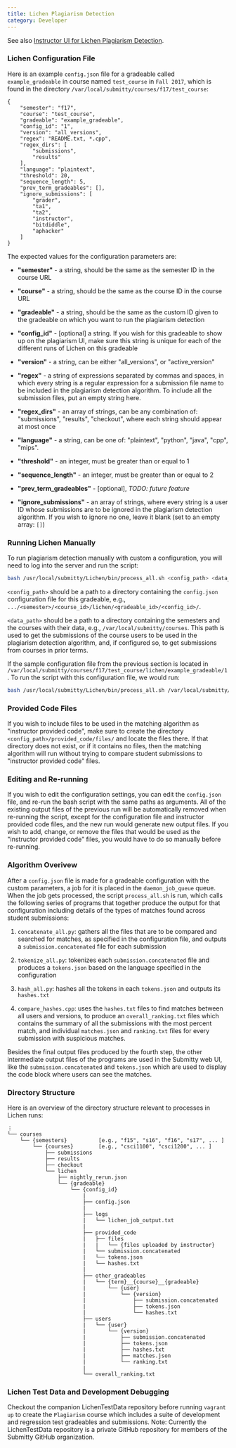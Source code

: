 ```yaml
---
title: Lichen Plagiarism Detection
category: Developer
---
```


See also [Instructor UI for Lichen Plagiarism Detection](/instructor/plagiarism).


### Lichen Configuration File

Here is an example `config.json` file for a gradeable called
`example_gradeable` in course named `test_course` in `Fall 2017`, which
is found in the directory
`/var/local/submitty/courses/f17/test_course`:

```
{
    "semester": "f17",
    "course": "test_course",
    "gradeable": "example_gradeable",
    "config_id": "1",
    "version": "all_versions",
    "regex": "README.txt, *.cpp",
    "regex_dirs": [
    	"submissions",
    	"results"
    ],
    "language": "plaintext",
    "threshold": 20,
    "sequence_length": 5,
    "prev_term_gradeables": [],
    "ignore_submissions": [
    	"grader",
    	"ta1",
    	"ta2",
        "instructor",
        "bitdiddle",
        "aphacker"
    ]
}
```


The expected values for the configuration parameters are:

* **"semester"** - a string, should be the same as the semester ID in
    the course URL

* **"course"** - a string, should be the same as the course ID in the
    course URL

* **"gradeable"** - a string, should be the same as the custom ID
    given to the gradeable on which you want to run the plagiarism
    detection

* **"config_id"** - [optional] a string. If you wish for this
    gradeable to show up on the plagiarism UI, make sure this string
    is unique for each of the different runs of Lichen on this
    gradeable

* **"version"** - a string, can be either "all_versions", or
    "active_version"

* **"regex"** - a string of expressions separated by commas and
    spaces, in which every string is a regular expression for a
    submission file name to be included in the plagiarism detection
    algorithm. To include all the submission files, put an empty
    string here.

* **"regex_dirs"** - an array of strings, can be any combination of:
    "submissions", "results", "checkout", where each string should
    appear at most once

* **"language"** - a string, can be one of: "plaintext", "python",
    "java", "cpp", "mips".

* **"threshold"** - an integer, must be greater than or equal to 1

* **"sequence_length"** - an integer, must be greater than or equal to 2

* **"prev_term_gradeables"** - [optional], _TODO: future feature_

* **"ignore_submissions"** - an array of strings, where every string
    is a user ID whose submissions are to be ignored in the plagiarism
    detection algorithm. If you wish to ignore no one, leave it blank
    (set to an empty array: `[]`)




### Running Lichen Manually

To run plagiarism detection manually with custom a configuration, you
will need to log into the server and run the script:

```bash
bash /usr/local/submitty/Lichen/bin/process_all.sh <config_path> <data_path>
```

`<config_path>` should be a path to a directory containing
the `config.json` configuration file for this gradeable, e.g.,
`.../<semester>/<course_id>/lichen/<gradeable_id>/<config_id>/`.

`<data_path>` should be a path to a directory containing the
semesters and the courses with their data, e.g., 
`/var/local/submitty/courses`.  This path is used to get
the submissions of the course users to be used in the plagiarism
detection algorithm, and, if configured so, to get submissions from
courses in prior terms.


If the sample configuration file from the previous section is located in
`/var/local/submitty/courses/f17/test_course/lichen/example_gradeable/1`. To
run the script with this configuration file, we would run:

```bash
bash /usr/local/submitty/Lichen/bin/process_all.sh /var/local/submitty/courses/f17/test_course/lichen/example_gradeable/1 /var/local/submitty/courses
```




### Provided Code Files

If you wish to include files to be used in the matching algorithm as
"instructor provided code", make sure to create the directory
`<config_path>/provided_code/files/` and locate the files there.  If
that directory does not exist, or if it contains no files, then the
matching algorithm will run without trying to compare student
submissions to "instructor provided code" files.


### Editing and Re-running

If you wish to edit the configuration settings, you can edit the
`config.json` file, and re-run the bash script with the same paths as
arguments.  All of the existing output files of the previous run will
be automatically removed when re-running the script, except for the
configuration file and instructor provided code files, and the new run
would generate new output files.  If you wish to add, change, or
remove the files that would be used as the "instructor provided code"
files, you would have to do so manually before re-running.


### Algorithm Overivew

After a `config.json` file is made for a gradeable configuration with
the custom parameters, a job for it is placed in the
`daemon_job_queue` queue. When the job gets processed, the script
`process_all.sh` is run, which calls the following series of programs
that together produce the output for that configuration including
details of the types of matches found across student submissions:

1. `concatenate_all.py`: gathers all the files that are to be compared
and searched for matches, as specified in the configuration file, and
outputs a `submission.concatenated` file for each submission

2. `tokenize_all.py`: tokenizes each `submission.concatenated` file
and produces a `tokens.json` based on the language specified in the
configuration

3. `hash_all.py`: hashes all the tokens in each `tokens.json` and
outputs its `hashes.txt`

4. `compare_hashes.cpp`: uses the `hashes.txt` files to find matches
between all users and versions, to produce an `overall_ranking.txt`
files which contains the summary of all the submissions with the most
percent match, and individual `matches.json` and `ranking.txt` files
for every submission with suspicious matches.

Besides the final output files produced by the fourth step, the other
intermediate output files of the programs are used in the Submitty web
UI, like the `submission.concatenated` and `tokens.json` which are
used to display the code block where users can see the matches.

### Directory Structure

Here is an overview of the directory structure relevant to processes
in Lichen runs:

```
⋮
└── courses
    └── {semesters}          [e.g., "f15", "s16", "f16", "s17", ... ]
        └── {courses}        [e.g., "csci1100", "csci1200", ... ]
            ├── submissions
            ├── results
            ├── checkout
            └── lichen
                ├── nightly_rerun.json
                └── {gradeable}
                    └── {config_id}
                        |
                        ├── config.json
                        |
                        ├── logs
                        |   └── lichen_job_output.txt
                        |
                        ├── provided_code
                        |   ├── files
                        |   |   └── {files uploaded by instructor}
                        |   └── submission.concatenated
                        |   └── tokens.json
                        |   └── hashes.txt
                        |
                        ├── other_gradeables
                        |	└── {term}__{course}__{gradeable}
                        |		└── {user}
                        |			└── {version}
                        |				├── submission.concatenated
                        |				├── tokens.json
                        |				└── hashes.txt
                        ├── users
                        |	└── {user}
                        |		└── {version}
                        |			├── submission.concatenated
                        |			├── tokens.json
                        |			├── hashes.txt
                        |			├── matches.json
                        |			└── ranking.txt
                        |
                        └── overall_ranking.txt
```            


### Lichen Test Data and Development Debugging

Checkout the companion LichenTestData repository before running
`vagrant up` to create the `Plagiarism` course which includes a suite
of development and regression test gradeables and submissions.  Note:
Currently the LichenTestData repository is a private GitHub repository
for members of the Submitty GitHub organization.

